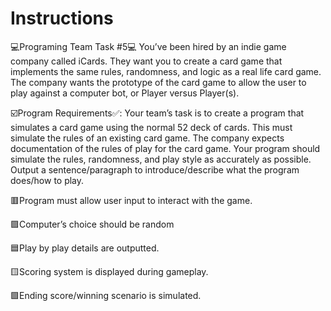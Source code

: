 # Instructions  

💻Programing Team Task #5💻
You’ve been hired by an indie game company called iCards. They want you to create a card game that implements the same rules, randomness, and logic as a real life card game. The company wants the prototype of the card game to allow the user to play against a computer bot, or Player versus Player(s).

☑️Program Requirements✅:
Your team’s task is to create a program that simulates a card game using the normal 52 deck of cards. This must simulate the rules of an existing card game. The company expects documentation of the rules of play for the card game. Your program should simulate the rules, randomness, and play style as accurately as possible. Output a sentence/paragraph to introduce/describe what the program does/how to play.

🟥Program must allow user input to interact with the game.

🟪Computer’s choice should be random

🟦Play by play details are outputted. 

🟨Scoring system is displayed during gameplay.

🟩Ending score/winning scenario is simulated.

  
